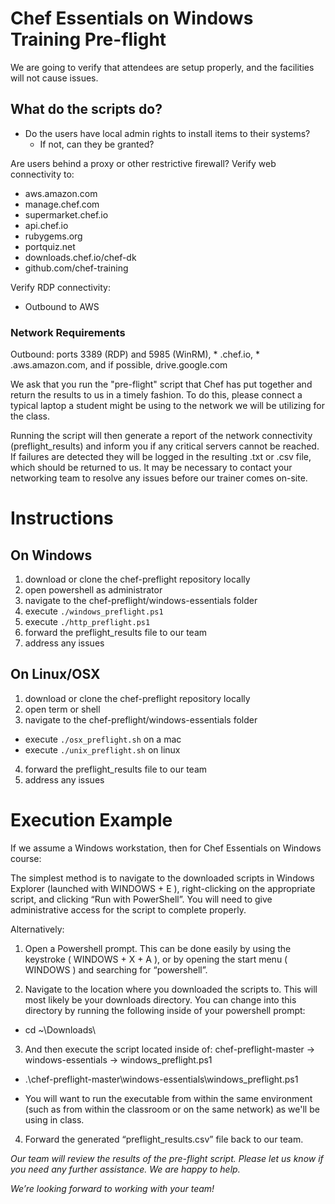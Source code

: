 # Chef Essentials on Windows Training Pre-flight

We are going to verify that attendees are setup properly, and the facilities will not cause issues. 

## What do the scripts do?

* Do the users have local admin rights to install items to their systems?
  * If not, can they be granted?

Are users behind a proxy or other restrictive firewall?
Verify web connectivity to:

* aws.amazon.com
* manage.chef.com
* supermarket.chef.io
* api.chef.io
* rubygems.org
* portquiz.net
* downloads.chef.io/chef-dk
* github.com/chef-training

Verify RDP connectivity:
* Outbound to AWS

### Network Requirements

Outbound: ports 3389 (RDP) and 5985 (WinRM), * .chef.io, * .aws.amazon.com, and if possible, drive.google.com

We ask that you run the "pre-flight" script that Chef has put together and return the results to us in a timely fashion. To do this, please connect a typical laptop a student might be using to the network we will be utilizing for the class. 

Running the script will then generate a report of the network connectivity (preflight_results) and inform you if any critical servers cannot be reached. If failures are detected they will be logged in the resulting .txt or .csv file, which should be returned to us. It may be necessary to contact your networking team to resolve any issues before our trainer comes on-site.

# Instructions

## On Windows
1. download or clone the chef-preflight repository locally
2. open powershell as administrator
3. navigate to the chef-preflight/windows-essentials folder
4. execute `./windows_preflight.ps1`
5. execute `./http_preflight.ps1`
6. forward the preflight_results file to our team
7. address any issues

## On Linux/OSX
1. download or clone the chef-preflight repository locally
2. open term or shell
3. navigate to the chef-preflight/windows-essentials folder
  * execute `./osx_preflight.sh` on a mac   
  * execute `./unix_preflight.sh` on linux
4. forward the preflight_results file to our team
5. address any issues

# Execution Example

If we assume a Windows workstation, then for Chef Essentials on Windows course:

The simplest method is to navigate to the downloaded scripts in Windows Explorer (launched with WINDOWS + E ), right-clicking on the appropriate script, and clicking “Run with PowerShell”. You will need to give administrative access for the script to complete properly.

Alternatively:

1. Open a Powershell prompt. This can be done easily by using the keystroke ( WINDOWS + X + A ), or by opening the start menu ( WINDOWS ) and searching for “powershell”.

2. Navigate to the location where you downloaded the scripts to. This will most likely be your downloads directory. You can change into this directory by running the following inside of your powershell prompt:

  * cd ~\Downloads\

3. And then execute the script located inside of: chef-preflight-master -> windows-essentials -> windows_preflight.ps1

  * .\chef-preflight-master\windows-essentials\windows_preflight.ps1

  * You will want to run the executable from within the same environment (such as from within the classroom or on the same network) as we'll be using in class.  

4. Forward the generated “preflight_results.csv” file back to our team.

*Our team will review the results of the pre-flight script. Please let us know if you need any further assistance. We are happy to help.*

*We’re looking forward to working with your team!*
